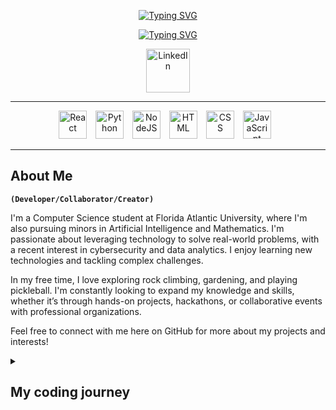 <p align="center">
  <a href="https://git.io/typing-svg"><img src="https://readme-typing-svg.demolab.com?font=Fira+Code&weight=900&size=40&pause=100000&center=true&vCenter=true&width=435&lines=Tania+Alam" alt="Typing SVG" /></a>
</p>

<p align="center">
<a href="https://git.io/typing-svg"><img src="https://readme-typing-svg.demolab.com?font=Fira+Code&pause=1000&center=true&vCenter=true&width=435&lines=Data+Analyst;QA+Engineer;Cybersecurity+Enthusiast" alt="Typing SVG" /></a>
</p>

<!-- Social icons section -->
<p align="center">
  <a href="https://www.linkedin.com/in/taniaalam8/"><img width="70px" alt="LinkedIn" title="LinkedIn" src="https://upload.wikimedia.org/wikipedia/commons/c/ca/LinkedIn_logo_initials.png"/></a>
</p>

---

<p align="center">
  <img alt="React" width="45px" style="padding-right:10px;" src="https://media0.giphy.com/media/v1.Y2lkPTc5MGI3NjExNmtmcm9sdnZ6OTNvemg2ZHJhNDAyMnpiZmdrOWhvMnNxNm1wcWQ1eCZlcD12MV9pbnRlcm5hbF9naWZfYnlfaWQmY3Q9cw/RJzm826vu7WbJvBtxX/giphy.gif" />
  <img alt="Python" width="45px" style="padding-right:10px;" src="https://cdn.jsdelivr.net/gh/devicons/devicon/icons/python/python-plain.svg" />
  <img alt="NodeJS" width="45px" style="padding-right:10px;" src="https://cdn.jsdelivr.net/gh/devicons/devicon/icons/nodejs/nodejs-original.svg" />
  <img alt="HTML" width="45px" style="padding-right:10px;" src="https://cdn.jsdelivr.net/gh/devicons/devicon/icons/html5/html5-plain.svg" />
  <img alt="CSS" width="45px" style="padding-right:10px;" src="https://cdn.jsdelivr.net/gh/devicons/devicon/icons/css3/css3-plain.svg" />
  <img alt="JavaScript" width="45px" style="padding-right:10px;" src="https://cdn.jsdelivr.net/gh/devicons/devicon/icons/javascript/javascript-plain.svg" />
</p>

---
<p style="center">
  <h2>About Me
  </h2>
  <p>

  **`(Developer/Collaborator/Creator)`**
  </br>
  </p>

  I'm a Computer Science student at Florida Atlantic University, where I'm also pursuing minors in Artificial Intelligence and Mathematics. I'm passionate about leveraging technology to solve real-world problems, with a recent interest in cybersecurity and data analytics. I enjoy learning new technologies and tackling complex challenges.
  
  In my free time, I love exploring rock climbing, gardening, and playing pickleball. I'm constantly looking to expand my knowledge and skills, whether it’s through hands-on projects, hackathons, or collaborative events with professional organizations.
  
  Feel free to connect with me here on GitHub for more about my projects and interests!
</p>

<details close>
  <summary>
    <h2>
      My coding journey 
    </h2>
  </summary>
  <p align="left">
    The summer before my senior year of high school, I completed the Kode with Klossy program. In the span of two weeks I was able to learn the basics of creating a web application. Being able to use HTML, CSS, and JavaScript to create an application which comes to life amazed me. As I entered college, I decided to major in computer science to expand my knowledge in this broad field. I was able to learn concepts and lanagues which I never knew existed. I can't wait to continue this journey and keep learning new things every day! 
  </p>
</details>
